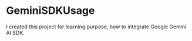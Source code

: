 # GeminiSDKUsage
I created this project for learning purpose, how to integrate Google Gemini AI SDK.
